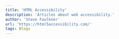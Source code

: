 ```yaml
---
title: 'HTML Accessibility'
description: 'Articles about web accessibility.'
author: 'Steve Faulkner'
url: 'https://html5accessibility.com/'
tags: Blogs
---
```

